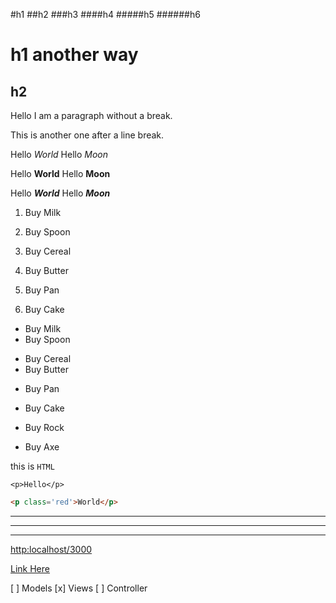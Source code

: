#h1
##h2
###h3
####h4
#####h5
######h6

h1 another way
==============

h2
--------------

Hello I am a paragraph without a break.

This is another one after a line break.

Hello *World*
Hello _Moon_

Hello **World**
Hello __Moon__

Hello ***World***
Hello ___Moon___


1. Buy Milk
2. Buy Spoon
3. Buy Cereal

1. Buy Butter
8. Buy Pan
3. Buy Cake


- Buy Milk
- Buy Spoon

* Buy Cereal
* Buy Butter

+ Buy Pan
+ Buy Cake

+ Buy Rock
- Buy Axe

this is `HTML`

```
<p>Hello</p>
```

```HTML
<p class='red'>World</p>
```


---

***

___


<http:localhost/3000>



[Link Here](http:localhost/3000 "Awesome tool tip")


[ ] Models
[x] Views
[ ] Controller
